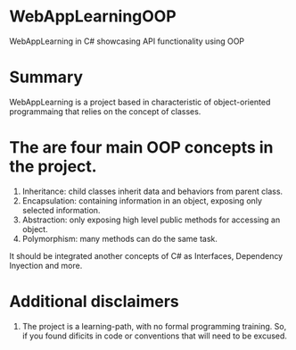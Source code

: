 ﻿# WebAppLearningOOP

WebAppLearning in C# showcasing API functionality using OOP

# Summary

WebAppLearning is a project based in characteristic of object-oriented programmaing that relies on the concept
of classes.

# The are four main OOP concepts in the project.

1.	Inheritance: child classes inherit data and behaviors from parent class.
2.	Encapsulation: containing information in an object, exposing only selected information.
3.	Abstraction: only exposing high level public methods for accessing an object.
4.	Polymorphism: many methods can do the same task.

It should be integrated another concepts of C# as Interfaces, Dependency Inyection and more.

# Additional disclaimers

1. The project is a learning-path, with no formal programming training. So, if you found dificits in code or conventions that will need to be excused.